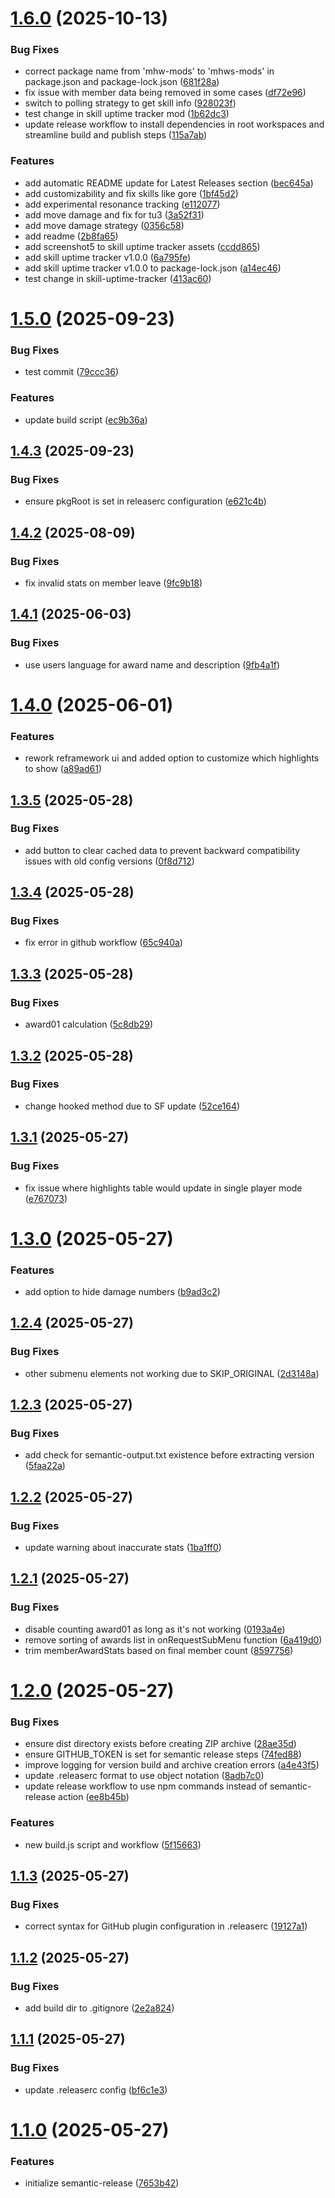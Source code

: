 # [1.6.0](https://github.com/thieleju/mhws-mods/compare/better-hunter-highlights-v1.5.0...better-hunter-highlights-v1.6.0) (2025-10-13)


### Bug Fixes

* correct package name from 'mhw-mods' to 'mhws-mods' in package.json and package-lock.json ([681f28a](https://github.com/thieleju/mhws-mods/commit/681f28a27e6ad469a82379e13ba256acdd5b303c))
* fix issue with member data being removed in some cases ([df72e96](https://github.com/thieleju/mhws-mods/commit/df72e964747eef2e7dc42610b7bbe232e4e1136b))
* switch to polling strategy to get skill info ([928023f](https://github.com/thieleju/mhws-mods/commit/928023fbcf4f90004921e87cb8938575bd81b98b))
* test change in skill uptime tracker mod ([1b62dc3](https://github.com/thieleju/mhws-mods/commit/1b62dc3d6e119250a3502ccff1d629533b644c55))
* update release workflow to install dependencies in root workspaces and streamline build and publish steps ([115a7ab](https://github.com/thieleju/mhws-mods/commit/115a7ab178e710ee2d14dd89541f7aca13f1bd9c))


### Features

* add automatic README update for Latest Releases section ([bec645a](https://github.com/thieleju/mhws-mods/commit/bec645ab3a4eedbdc12899369702f67d42484e93))
* add customizability and fix skills like gore ([1bf45d2](https://github.com/thieleju/mhws-mods/commit/1bf45d23e3e6512d50cb80887f427c9e59d92f83))
* add experimental resonance tracking ([e112077](https://github.com/thieleju/mhws-mods/commit/e1120770ee64c04b9f44984bfb06d131fd7769db))
* add move damage and fix for tu3 ([3a52f31](https://github.com/thieleju/mhws-mods/commit/3a52f3155561527c570fcc77cc06ffd8dd1ee618))
* add move damage strategy ([0356c58](https://github.com/thieleju/mhws-mods/commit/0356c5856b5a8c19aefd9cf450b078e4c2c30525))
* add readme ([2b8fa65](https://github.com/thieleju/mhws-mods/commit/2b8fa6501d93a1d6168f70ae2f0ac6d9a18e9085))
* add screenshot5 to skill uptime tracker assets ([ccdd865](https://github.com/thieleju/mhws-mods/commit/ccdd8659a63f4773605f39d1374788a79be5274b))
* add skill uptime tracker v1.0.0 ([6a795fe](https://github.com/thieleju/mhws-mods/commit/6a795fe112641b6f8527593d8f0ae663c85467ef))
* add skill uptime tracker v1.0.0 to package-lock.json ([a14ec46](https://github.com/thieleju/mhws-mods/commit/a14ec46f1389cb590cca523c2be4ef055e20b123))
* test change in skill-uptime-tracker ([413ac60](https://github.com/thieleju/mhws-mods/commit/413ac606001d2fb0e7784edb955cb2161f80e6d2))

# [1.5.0](https://github.com/thieleju/mhws-mods/compare/better-hunter-highlights-v1.4.3...better-hunter-highlights-v1.5.0) (2025-09-23)


### Bug Fixes

* test commit ([79ccc36](https://github.com/thieleju/mhws-mods/commit/79ccc36c5cad730d5dbbe77e7fba5d20315aa738))


### Features

* update build script ([ec9b36a](https://github.com/thieleju/mhws-mods/commit/ec9b36a979b7c888952489d182077b1d579c9376))

## [1.4.3](https://github.com/thieleju/mhws-mods/compare/better-hunter-highlights-v1.4.2...better-hunter-highlights-v1.4.3) (2025-09-23)


### Bug Fixes

* ensure pkgRoot is set in releaserc configuration ([e621c4b](https://github.com/thieleju/mhws-mods/commit/e621c4b92a43741437de1cc336ed6f6d19134954))

## [1.4.2](https://github.com/thieleju/mhws-better-hunter-highlights/compare/v1.4.1...v1.4.2) (2025-08-09)


### Bug Fixes

* fix invalid stats on member leave ([9fc9b18](https://github.com/thieleju/mhws-better-hunter-highlights/commit/9fc9b183c5cf4ab8f990967ad821e5b53384deeb))

## [1.4.1](https://github.com/thieleju/mhws-better-hunter-highlights/compare/v1.4.0...v1.4.1) (2025-06-03)


### Bug Fixes

* use users language for award name and description ([9fb4a1f](https://github.com/thieleju/mhws-better-hunter-highlights/commit/9fb4a1f54b2d6a491471c7d4e89b2dfe00ec9347))

# [1.4.0](https://github.com/thieleju/mhws-better-hunter-highlights/compare/v1.3.5...v1.4.0) (2025-06-01)


### Features

* rework reframework ui and added option to customize which highlights to show ([a89ad61](https://github.com/thieleju/mhws-better-hunter-highlights/commit/a89ad61d647bb08b40389073e078e3463c08a524))

## [1.3.5](https://github.com/thieleju/mhws-better-hunter-highlights/compare/v1.3.4...v1.3.5) (2025-05-28)


### Bug Fixes

* add button to clear cached data to prevent backward compatibility issues with old config versions ([0f8d712](https://github.com/thieleju/mhws-better-hunter-highlights/commit/0f8d712a7fc12da7352187af8ce0df287cb54021))

## [1.3.4](https://github.com/thieleju/mhws-better-hunter-highlights/compare/v1.3.3...v1.3.4) (2025-05-28)


### Bug Fixes

* fix error in github workflow ([65c940a](https://github.com/thieleju/mhws-better-hunter-highlights/commit/65c940ac9f2aa6a2b849fc55b646b42a38f941ef))

## [1.3.3](https://github.com/thieleju/mhws-better-hunter-highlights/compare/v1.3.2...v1.3.3) (2025-05-28)


### Bug Fixes

* award01 calculation ([5c8db29](https://github.com/thieleju/mhws-better-hunter-highlights/commit/5c8db2915d54ae0118343a3655b248248819b67c))

## [1.3.2](https://github.com/thieleju/mhws-better-hunter-highlights/compare/v1.3.1...v1.3.2) (2025-05-28)


### Bug Fixes

* change hooked method due to SF update ([52ce164](https://github.com/thieleju/mhws-better-hunter-highlights/commit/52ce164792853532121ca418d8ebe6079440264f))

## [1.3.1](https://github.com/thieleju/mhws-better-hunter-highlights/compare/v1.3.0...v1.3.1) (2025-05-27)


### Bug Fixes

* fix issue where highlights table would update in single player mode ([e767073](https://github.com/thieleju/mhws-better-hunter-highlights/commit/e767073cb233becc4aba345785659f7c078b760f))

# [1.3.0](https://github.com/thieleju/mhws-better-hunter-highlights/compare/v1.2.4...v1.3.0) (2025-05-27)


### Features

* add option to hide damage numbers ([b9ad3c2](https://github.com/thieleju/mhws-better-hunter-highlights/commit/b9ad3c2719527d7aa56d94ca5261c5e00983e595))

## [1.2.4](https://github.com/thieleju/mhws-better-hunter-highlights/compare/v1.2.3...v1.2.4) (2025-05-27)


### Bug Fixes

* other submenu elements not working due to SKIP_ORIGINAL ([2d3148a](https://github.com/thieleju/mhws-better-hunter-highlights/commit/2d3148aa1da8631c67a9feb0799e464c4674ba50))

## [1.2.3](https://github.com/thieleju/mhws-better-hunter-highlights/compare/v1.2.2...v1.2.3) (2025-05-27)


### Bug Fixes

* add check for semantic-output.txt existence before extracting version ([5faa22a](https://github.com/thieleju/mhws-better-hunter-highlights/commit/5faa22abc6cf29ffef85d7a6a2a971d783d86605))

## [1.2.2](https://github.com/thieleju/mhws-better-hunter-highlights/compare/v1.2.1...v1.2.2) (2025-05-27)


### Bug Fixes

* update warning about inaccurate stats ([1ba1ff0](https://github.com/thieleju/mhws-better-hunter-highlights/commit/1ba1ff03c1059006e2bf1a2d36c69dafd949c726))

## [1.2.1](https://github.com/thieleju/mhws-better-hunter-highlights/compare/v1.2.0...v1.2.1) (2025-05-27)


### Bug Fixes

* disable counting award01 as long as it's not working ([0193a4e](https://github.com/thieleju/mhws-better-hunter-highlights/commit/0193a4ef5a7175709e55756d6f73f92d0c146bb5))
* remove sorting of awards list in onRequestSubMenu function ([6a419d0](https://github.com/thieleju/mhws-better-hunter-highlights/commit/6a419d02c4c12c58ab510017aa624282bf741ca4))
* trim memberAwardStats based on final member count ([8597756](https://github.com/thieleju/mhws-better-hunter-highlights/commit/8597756d44e9ef36b42abd5954d8fb6e61db24d5))

# [1.2.0](https://github.com/thieleju/mhws-better-hunter-highlights/compare/v1.1.3...v1.2.0) (2025-05-27)


### Bug Fixes

* ensure dist directory exists before creating ZIP archive ([28ae35d](https://github.com/thieleju/mhws-better-hunter-highlights/commit/28ae35d0df5b70089f4f9ba0d114efadcb2326dd))
* ensure GITHUB_TOKEN is set for semantic release steps ([74fed88](https://github.com/thieleju/mhws-better-hunter-highlights/commit/74fed889d8deef33bdf1f89f97cc260bc1d64fa9))
* improve logging for version build and archive creation errors ([a4e43f5](https://github.com/thieleju/mhws-better-hunter-highlights/commit/a4e43f5c2646725886f27c937a249b7ec9ce5017))
* update .releaserc format to use object notation ([8adb7c0](https://github.com/thieleju/mhws-better-hunter-highlights/commit/8adb7c09f966de33568532ef9dfe5249aaf63dd3))
* update release workflow to use npm commands instead of semantic-release action ([ee8b45b](https://github.com/thieleju/mhws-better-hunter-highlights/commit/ee8b45b8eaa3199e4fa68bfff51e1264c9b913b0))


### Features

* new build.js script and workflow ([5f15663](https://github.com/thieleju/mhws-better-hunter-highlights/commit/5f1566316ad6063031f261b8cab9dce320f123ac))

## [1.1.3](https://github.com/thieleju/mhws-better-hunter-highlights/compare/v1.1.2...v1.1.3) (2025-05-27)


### Bug Fixes

* correct syntax for GitHub plugin configuration in .releaserc ([19127a1](https://github.com/thieleju/mhws-better-hunter-highlights/commit/19127a1df6146f5b6b8843780d17fb310a263973))

## [1.1.2](https://github.com/thieleju/mhws-better-hunter-highlights/compare/v1.1.1...v1.1.2) (2025-05-27)


### Bug Fixes

* add build dir to .gitignore ([2e2a824](https://github.com/thieleju/mhws-better-hunter-highlights/commit/2e2a82483e05f8000821a4811ba1cfc15685d6dc))

## [1.1.1](https://github.com/thieleju/mhws-better-hunter-highlights/compare/v1.1.0...v1.1.1) (2025-05-27)


### Bug Fixes

* update .releaserc config ([bf6c1e3](https://github.com/thieleju/mhws-better-hunter-highlights/commit/bf6c1e3ef8a02da4e8c190dfeef63e1e92dc6512))

# [1.1.0](https://github.com/thieleju/mhws-better-hunter-highlights/compare/v1.0.0...v1.1.0) (2025-05-27)


### Features

* initialize semantic-release ([7653b42](https://github.com/thieleju/mhws-better-hunter-highlights/commit/7653b42eb8a48806c1e04546ab4d54860658343f))
